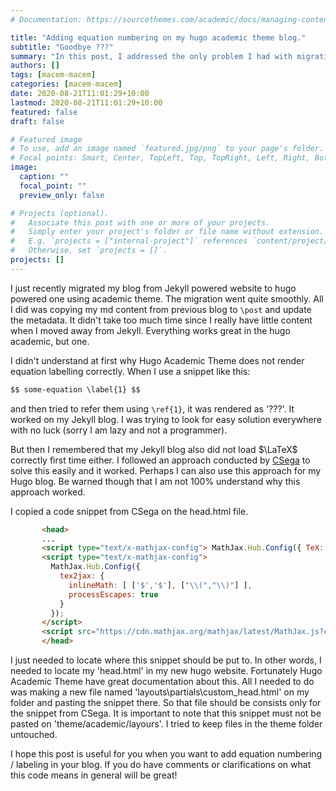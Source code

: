 ```yaml
---
# Documentation: https://sourcethemes.com/academic/docs/managing-content/

title: "Adding equation numbering on my hugo academic theme blog."
subtitle: "Goodbye ???"
summary: "In this post, I addressed the only problem I had with migrating to hugo which is equation labeling"
authors: []
tags: [macem-macem]
categories: [macem-macem]
date: 2020-08-21T11:01:29+10:00
lastmod: 2020-08-21T11:01:29+10:00
featured: false
draft: false

# Featured image
# To use, add an image named `featured.jpg/png` to your page's folder.
# Focal points: Smart, Center, TopLeft, Top, TopRight, Left, Right, BottomLeft, Bottom, BottomRight.
image:
  caption: ""
  focal_point: ""
  preview_only: false

# Projects (optional).
#   Associate this post with one or more of your projects.
#   Simply enter your project's folder or file name without extension.
#   E.g. `projects = ["internal-project"]` references `content/project/deep-learning/index.md`.
#   Otherwise, set `projects = []`.
projects: []
---
```


I just recently migrated my blog from Jekyll powered website to hugo powered one using academic theme. The migration went quite smoothly. All I did was copying my md content from previous blog to `\post` and update the metadata. It didn't take too much time since I really have little content when I moved away from Jekyll. Everything works great in the hugo academic, but one.

I didn't understand at first why Hugo Academic Theme does not render equation labelling correctly. When I use a snippet like this:

```html
$$ some-equation \label{1} $$
```
and then tried to refer them using `\ref{1}`, it was rendered as '???'. It worked on my Jekyll blog. I was trying to look for easy solution everywhere with no luck (sorry I am lazy and not a programmer).

But then I remembered that my Jekyll blog also did not load $\LaTeX$ correctly first time either. I followed an approach conducted by [CSega](http://csega.github.io/mypost/2017/03/28/how-to-set-up-mathjax-on-jekyll-and-github-properly.html) to solve this easily and it worked. Perhaps I can also use this approach for my Hugo blog. Be warned though that I am not 100% understand why this approach worked.

I copied a code snippet from CSega on the head.html file.

```html
       <head>
       ...
       <script type="text/x-mathjax-config"> MathJax.Hub.Config({ TeX: { equationNumbers: { autoNumber: "all" } } }); </script>
       <script type="text/x-mathjax-config">
         MathJax.Hub.Config({
           tex2jax: {
             inlineMath: [ ['$','$'], ["\\(","\\)"] ],
             processEscapes: true
           }
         });
       </script>
       <script src="https://cdn.mathjax.org/mathjax/latest/MathJax.js?config=TeX-AMS-MML_HTMLorMML" type="text/javascript"></script>
       </head>
```

I just needed to locate where this snippet should be put to. In other words, I needed to locate my 'head.html' in my new hugo website. Fortunately Hugo Academic Theme have great documentation about this. All I needed to do was making a new file named 'layouts\partials\custom_head.html' on my folder and pasting the snippet there. So that file should be consists only for the snippet from CSega. It is important to note that this snippet must not be pasted on 'theme/academic/layours'. I tried to keep files in the theme folder untouched.

I hope this post is useful for you when you want to add equation numbering / labeling in your blog. If you do have comments or clarifications on what this code means in general will be great! 